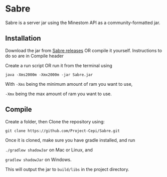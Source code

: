 # Sabre
Sabre is a server jar using the Minestom API as a community-formatted jar.

## Installation

Download the jar from [Sabre releases](https://github.com/Project-Cepi/Sabre/releases)
OR compile it yourself. Instructions to do so are in Compile header

Create a run script OR run it from the terminal using 

`java -Xms2000m -Xmx2000m -jar Sabre.jar`

With `-Xms` being the minimum amount of ram you want to use,

`-Xmx` being the max amount of ram you want to use.

## Compile

Create a folder, then
Clone the repository using:

`git clone https://github.com/Project-Cepi/Sabre.git`

Once it is cloned, make sure you have gradle installed, and run

`./gradlew shadowJar` on Mac or Linux, and

`gradlew shadowJar` on Windows.

This will output the jar to `build/libs` in the project directory.
